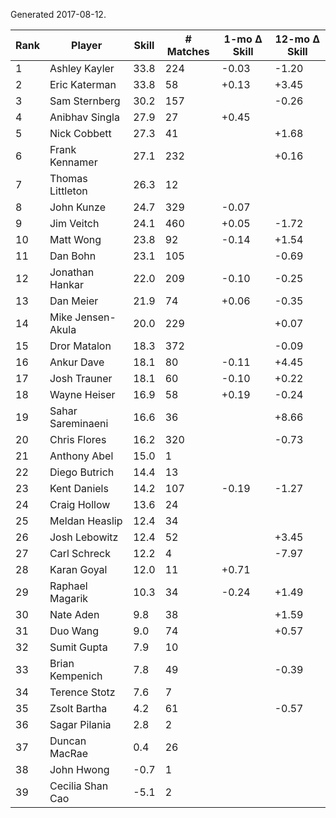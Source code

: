 Generated 2017-08-12.

| Rank | Player            | Skill | # Matches | 1-mo Δ Skill | 12-mo Δ Skill |
|------|-------------------|-------|-----------|--------------|---------------|
|    1 | Ashley Kayler     |  33.8 |       224 |        -0.03 |         -1.20 |
|    2 | Eric Katerman     |  33.8 |        58 |        +0.13 |         +3.45 |
|    3 | Sam Sternberg     |  30.2 |       157 |              |         -0.26 |
|    4 | Anibhav Singla    |  27.9 |        27 |        +0.45 |               |
|    5 | Nick Cobbett      |  27.3 |        41 |              |         +1.68 |
|    6 | Frank Kennamer    |  27.1 |       232 |              |         +0.16 |
|    7 | Thomas Littleton  |  26.3 |        12 |              |               |
|    8 | John Kunze        |  24.7 |       329 |        -0.07 |               |
|    9 | Jim Veitch        |  24.1 |       460 |        +0.05 |         -1.72 |
|   10 | Matt Wong         |  23.8 |        92 |        -0.14 |         +1.54 |
|   11 | Dan Bohn          |  23.1 |       105 |              |         -0.69 |
|   12 | Jonathan Hankar   |  22.0 |       209 |        -0.10 |         -0.25 |
|   13 | Dan Meier         |  21.9 |        74 |        +0.06 |         -0.35 |
|   14 | Mike Jensen-Akula |  20.0 |       229 |              |         +0.07 |
|   15 | Dror Matalon      |  18.3 |       372 |              |         -0.09 |
|   16 | Ankur Dave        |  18.1 |        80 |        -0.11 |         +4.45 |
|   17 | Josh Trauner      |  18.1 |        60 |        -0.10 |         +0.22 |
|   18 | Wayne Heiser      |  16.9 |        58 |        +0.19 |         -0.24 |
|   19 | Sahar Sareminaeni |  16.6 |        36 |              |         +8.66 |
|   20 | Chris Flores      |  16.2 |       320 |              |         -0.73 |
|   21 | Anthony Abel      |  15.0 |         1 |              |               |
|   22 | Diego Butrich     |  14.4 |        13 |              |               |
|   23 | Kent Daniels      |  14.2 |       107 |        -0.19 |         -1.27 |
|   24 | Craig Hollow      |  13.6 |        24 |              |               |
|   25 | Meldan Heaslip    |  12.4 |        34 |              |               |
|   26 | Josh Lebowitz     |  12.4 |        52 |              |         +3.45 |
|   27 | Carl Schreck      |  12.2 |         4 |              |         -7.97 |
|   28 | Karan Goyal       |  12.0 |        11 |        +0.71 |               |
|   29 | Raphael Magarik   |  10.3 |        34 |        -0.24 |         +1.49 |
|   30 | Nate Aden         |   9.8 |        38 |              |         +1.59 |
|   31 | Duo Wang          |   9.0 |        74 |              |         +0.57 |
|   32 | Sumit Gupta       |   7.9 |        10 |              |               |
|   33 | Brian Kempenich   |   7.8 |        49 |              |         -0.39 |
|   34 | Terence Stotz     |   7.6 |         7 |              |               |
|   35 | Zsolt Bartha      |   4.2 |        61 |              |         -0.57 |
|   36 | Sagar Pilania     |   2.8 |         2 |              |               |
|   37 | Duncan MacRae     |   0.4 |        26 |              |               |
|   38 | John Hwong        |  -0.7 |         1 |              |               |
|   39 | Cecilia Shan Cao  |  -5.1 |         2 |              |               |